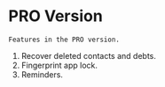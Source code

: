 # PRO Version

`Features in the PRO version.`

1. Recover deleted contacts and debts.
2. Fingerprint app lock.
3. Reminders.
